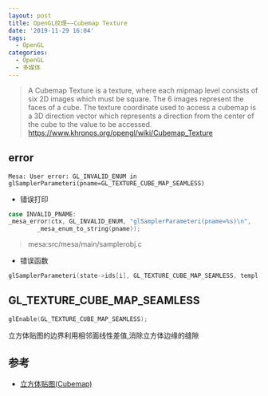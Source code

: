 ```yaml
---
layout: post
title: OpenGL纹理——Cubemap Texture
date: '2019-11-29 16:04'
tags:
  - OpenGL
categories:
  - OpenGL
  - 多媒体
---
```


>A Cubemap Texture is a texture, where each mipmap level consists of six 2D images which must be square. The 6 images represent the faces of a cube. The texture coordinate used to access a cubemap is a 3D direction vector which represents a direction from the center of the cube to the value to be accessed.
>https://www.khronos.org/opengl/wiki/Cubemap_Texture

<!--more-->

## error

```
Mesa: User error: GL_INVALID_ENUM in glSamplerParameteri(pname=GL_TEXTURE_CUBE_MAP_SEAMLESS)
```
- 错误打印
``` C
case INVALID_PNAME:                                                 
_mesa_error(ctx, GL_INVALID_ENUM, "glSamplerParameteri(pname=%s)\n",
        _mesa_enum_to_string(pname));                               
```
>mesa:src/mesa/main/samplerobj.c

- 错误函数
``` C
glSamplerParameteri(state->ids[i], GL_TEXTURE_CUBE_MAP_SEAMLESS, templ->seamless_cube_map);
```


## GL_TEXTURE_CUBE_MAP_SEAMLESS

``` C                                   
glEnable(GL_TEXTURE_CUBE_MAP_SEAMLESS);
```                                     


立方体贴图的边界利用相邻面线性差值,消除立方体边缘的缝隙

## 参考

- [立方体贴图(Cubemap)](https://learnopengl-cn.readthedocs.io/zh/latest/04%20Advanced%20OpenGL/06%20Cubemaps/)
